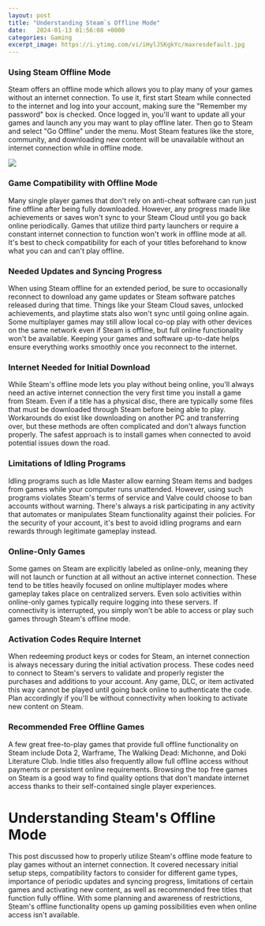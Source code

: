 ```yaml
---
layout: post
title: "Understanding Steam`s Offline Mode"
date:   2024-01-13 01:56:08 +0000
categories: Gaming
excerpt_image: https://i.ytimg.com/vi/iHylJSKgkYc/maxresdefault.jpg
---
```


### Using Steam Offline Mode
Steam offers an offline mode which allows you to play many of your games without an internet connection. To use it, first start Steam while connected to the internet and log into your account, making sure the "Remember my password" box is checked. Once logged in, you'll want to update all your games and launch any you may want to play offline later. Then go to Steam and select "Go Offline" under the menu. Most Steam features like the store, community, and downloading new content will be unavailable without an internet connection while in offline mode. 

![](https://i.ytimg.com/vi/iHylJSKgkYc/maxresdefault.jpg)
### Game Compatibility with Offline Mode
Many single player games that don't rely on anti-cheat software can run just fine offline after being fully downloaded. However, any progress made like achievements or saves won't sync to your Steam Cloud until you go back online periodically. Games that utilize third party launchers or require a constant internet connection to function won't work in offline mode at all. It's best to check compatibility for each of your titles beforehand to know what you can and can't play offline.
### Needed Updates and Syncing Progress
When using Steam offline for an extended period, be sure to occasionally reconnect to download any game updates or Steam software patches released during that time. Things like your Steam Cloud saves, unlocked achievements, and playtime stats also won't sync until going online again. Some multiplayer games may still allow local co-op play with other devices on the same network even if Steam is offline, but full online functionality won't be available. Keeping your games and software up-to-date helps ensure everything works smoothly once you reconnect to the internet.
### Internet Needed for Initial Download
While Steam's offline mode lets you play without being online, you'll always need an active internet connection the very first time you install a game from Steam. Even if a title has a physical disc, there are typically some files that must be downloaded through Steam before being able to play. Workarounds do exist like downloading on another PC and transferring over, but these methods are often complicated and don't always function properly. The safest approach is to install games when connected to avoid potential issues down the road.
### Limitations of Idling Programs  
Idling programs such as Idle Master allow earning Steam items and badges from games while your computer runs unattended. However, using such programs violates Steam's terms of service and Valve could choose to ban accounts without warning. There's always a risk participating in any activity that automates or manipulates Steam functionality against their policies. For the security of your account, it's best to avoid idling programs and earn rewards through legitimate gameplay instead.
### Online-Only Games
Some games on Steam are explicitly labeled as online-only, meaning they will not launch or function at all without an active internet connection. These tend to be titles heavily focused on online multiplayer modes where gameplay takes place on centralized servers. Even solo activities within online-only games typically require logging into these servers. If connectivity is interrupted, you simply won't be able to access or play such games through Steam's offline mode.  
### Activation Codes Require Internet
When redeeming product keys or codes for Steam, an internet connection is always necessary during the initial activation process. These codes need to connect to Steam's servers to validate and properly register the purchases and additions to your account. Any game, DLC, or item activated this way cannot be played until going back online to authenticate the code. Plan accordingly if you'll be without connectivity when looking to activate new content on Steam.
### Recommended Free Offline Games
A few great free-to-play games that provide full offline functionality on Steam include Dota 2, Warframe, The Walking Dead: Michonne, and Doki Literature Club. Indie titles also frequently allow full offline access without payments or persistent online requirements. Browsing the top free games on Steam is a good way to find quality options that don't mandate internet access thanks to their self-contained single player experiences.
# Understanding Steam's Offline Mode
This post discussed how to properly utilize Steam's offline mode feature to play games without an internet connection. It covered necessary initial setup steps, compatibility factors to consider for different game types, importance of periodic updates and syncing progress, limitations of certain games and activating new content, as well as recommended free titles that function fully offline. With some planning and awareness of restrictions, Steam's offline functionality opens up gaming possibilities even when online access isn't available.